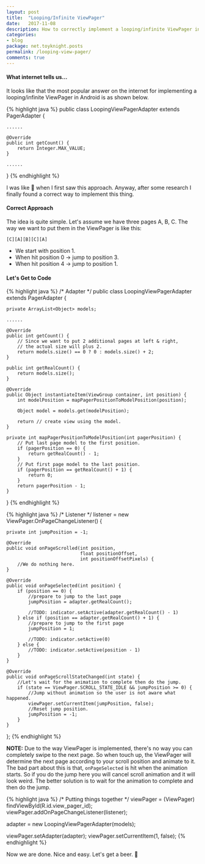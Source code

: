 ```yaml
---
layout: post
title:  "Looping/Infinite ViewPager"
date:   2017-11-08
description: How to correctly implement a looping/infinite ViewPager in Android.
categories:
- blog
package: net.toyknight.posts
permalink: /looping-view-pager/
comments: true
---
```


#### What internet tells us...

It looks like that the most popular answer on the internet for
implementing a looping/infinite ViewPager in Android is as shown below.

{% highlight java %}
public class LoopingViewPagerAdapter extends PagerAdapter {

    ......

    @Override
    public int getCount() {
        return Integer.MAX_VALUE;
    }

    ......

}
{% endhighlight %}

I was like :thinking: when I first saw this approach. Anyway, after some
research I finally found a correct way to implement this thing.

#### Correct Approach

The idea is quite simple. Let's assume we have three pages A, B, C. The way
we want to put them in the ViewPager is like this:

`[C][A][B][C][A]`

* We start with position 1.
* When hit position 0 -> jump to position 3.
* When hit position 4 -> jump to position 1.

#### Let's Get to Code

{% highlight java %}
/* Adapter */
public class LoopingViewPagerAdapter extends PagerAdapter {

    private ArrayList<Object> models;

    ......

    @Override
    public int getCount() {
        // Since we want to put 2 additional pages at left & right,
        // the actual size will plus 2.
        return models.size() == 0 ? 0 : models.size() + 2;
    }

    public int getRealCount() {
        return models.size();
    }

    @Override
    public Object instantiateItem(ViewGroup container, int position) {
        int modelPosition = mapPagerPositionToModelPosition(position);

        Object model = models.get(modelPosition);

        return // create view using the model.
    }

    private int mapPagerPositionToModelPosition(int pagerPosition) {
        // Put last page model to the first position.
        if (pagerPosition == 0) {
            return getRealCount() - 1;
        }
        // Put first page model to the last position.
        if (pagerPosition == getRealCount() + 1) {
            return 0;
        }
        return pagerPosition - 1;
    }

}
{% endhighlight %}

{% highlight java %}
/* Listener */
listener = new ViewPager.OnPageChangeListener() {

    private int jumpPosition = -1;

    @Override
    public void onPageScrolled(int position,
                               float positionOffset,
                               int positionOffsetPixels) {
        //We do nothing here.
    }

    @Override
    public void onPageSelected(int position) {
        if (position == 0) {
            //prepare to jump to the last page
            jumpPosition = adapter.getRealCount();

            //TODO: indicator.setActive(adapter.getRealCount() - 1)
        } else if (position == adapter.getRealCount() + 1) {
            //prepare to jump to the first page
            jumpPosition = 1;

            //TODO: indicator.setActive(0)
        } else {
            //TODO: indicator.setActive(position - 1)
        }
    }

    @Override
    public void onPageScrollStateChanged(int state) {
        //Let's wait for the animation to complete then do the jump.
        if (state == ViewPager.SCROLL_STATE_IDLE && jumpPosition >= 0) {
            //Jump without animation so the user is not aware what happened.
            viewPager.setCurrentItem(jumpPosition, false);
            //Reset jump position.
            jumpPosition = -1;
        }
    }
};
{% endhighlight %}

**NOTE:** Due to the way ViewPager is implemented, there's no
way you can completely swipe to the next page. So when touch up, the ViewPager
will determine the next page according to your scroll position and animate to it.
The bad part about this is that, `onPageSelected` is hit when the animation
starts. So if you do the jump here you will cancel scroll animation and it will
look weird. The better solution is to wait for the animation to complete and
then do the jump.

{% highlight java %}
/* Putting things together */
viewPager = (ViewPager) findViewById(R.id.view_pager_id);
viewPager.addOnPageChangeListener(listener);

adapter = new LoopingViewPagerAdapter(models);

viewPager.setAdapter(adapter);
viewPager.setCurrentItem(1, false);
{% endhighlight %}

Now we are done. Nice and easy. Let's get a beer. :beer:
